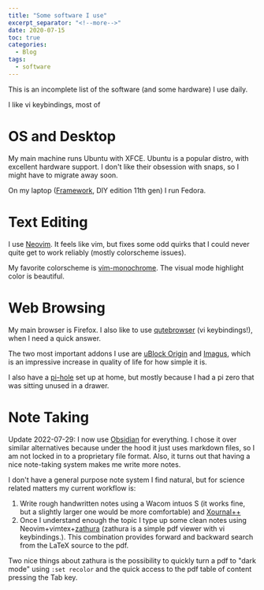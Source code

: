 ```yaml
---
title: "Some software I use" 
excerpt_separator: "<!--more-->" 
date: 2020-07-15 
toc: true 
categories:
  - Blog 
tags:
  - software 
---
```


This is an incomplete list of the software (and some hardware) I use daily.

I like vi keybindings, most of 

# OS and Desktop 
My main machine runs Ubuntu with XFCE. Ubuntu is a popular distro, with excellent hardware support. I don't like their obsession with snaps, so I might have to migrate away soon.

On my laptop ([Framework](frame.work), DIY edition 11th gen) I run Fedora.

# Text Editing 
I use [Neovim](https://neovim.io/). It feels like vim, but fixes some odd quirks that I could never quite get to work reliably (mostly colorscheme issues). 

My favorite colorscheme is [vim-monochrome](https://github.com/fxn/vim-monochrome). The visual mode highlight color is beautiful.

# Web Browsing
My main browser is Firefox. I also like to use [qutebrowser](https://qutebrowser.org/) (vi keybindings!), when I need a quick answer.

The two most important addons I use are 
[uBlock Origin](https://addons.mozilla.org/en-US/firefox/addon/ublock-origin/)
and 
[Imagus](https://addons.mozilla.org/en-US/firefox/addon/imagus/), which is an impressive increase in quality of life for how simple it is.

I also have a [pi-hole](https://pi-hole.net/) set up at home, but mostly because I had a pi zero that was sitting unused in a drawer.

# Note Taking 
Update 2022-07-29: I now use [Obsidian](https://obsidian.md/) for everything. I chose it over similar alternatives because under the hood it just uses markdown files, so I am not locked in to a proprietary file format. Also, it turns out that having a nice note-taking system makes me write more notes.

I don't have a general purpose note system I find natural, but for science related matters my current workflow is:

1. Write rough handwritten notes using a Wacom intuos S (it works fine, but a slightly larger one would be more comfortable) and [Xournal++](https://github.com/xournalpp/xournalpp)
2. Once I understand enough the topic I type up some clean notes using Neovim+vimtex+[zathura](https://pwmt.org/projects/zathura/) (zathura is a simple pdf viewer with vi keybindings.). This combination provides forward and backward search from the LaTeX source to the pdf.  

Two nice things about zathura is the possibility to quickly turn a pdf to "dark mode" using `:set recolor` and the quick access to the pdf table of content pressing the Tab key.

